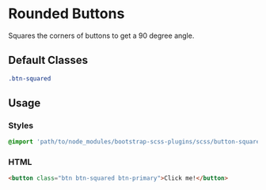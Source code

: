 # Rounded Buttons

Squares the corners of buttons to get a 90 degree angle.

## Default Classes

```scss
.btn-squared
```

## Usage

### Styles

```scss
@import 'path/to/node_modules/bootstrap-scss-plugins/scss/button-squared';
```

### HTML

```html
<button class="btn btn-squared btn-primary">Click me!</button>
```

